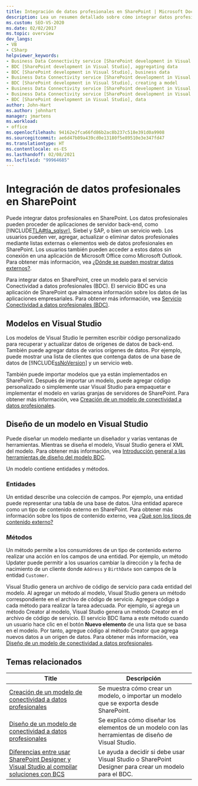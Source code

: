 ```yaml
---
title: Integración de datos profesionales en SharePoint | Microsoft Docs
description: Lea un resumen detallado sobre cómo integrar datos profesionales en SharePoint mediante la creación de un modelo para el servicio de conectividad a datos profesionales (BDC).
ms.custom: SEO-VS-2020
ms.date: 02/02/2017
ms.topic: overview
dev_langs:
- VB
- CSharp
helpviewer_keywords:
- Business Data Connectivity service [SharePoint development in Visual Studio], business data
- BDC [SharePoint development in Visual Studio], aggregating data
- BDC [SharePoint development in Visual Studio], business data
- Business Data Connectivity service [SharePoint development in Visual Studio], aggregating data
- BDC [SharePoint development in Visual Studio], creating a model
- Business Data Connectivity service [SharePoint development in Visual Studio], creating a model
- Business Data Connectivity service [SharePoint development in Visual Studio], data
- BDC [SharePoint development in Visual Studio], data
author: John-Hart
ms.author: johnhart
manager: jmartens
ms.workload:
- office
ms.openlocfilehash: 94162e2fca66fd86b2ac8b237c518e391d0a9908
ms.sourcegitcommit: ae6d47b09a439cd0e13180f5e89510e3e347fd47
ms.translationtype: HT
ms.contentlocale: es-ES
ms.lasthandoff: 02/08/2021
ms.locfileid: "99964685"
---
```

# <a name="integrate-business-data-into-sharepoint"></a>Integración de datos profesionales en SharePoint
  Puede integrar datos profesionales en SharePoint. Los datos profesionales pueden proceder de aplicaciones de servidor back-end, como [!INCLUDE[TLA#tla_sqlsvr](../sharepoint/includes/tlasharptla-sqlsvr-md.md)], Siebel y SAP, o bien un servicio web. Los usuarios pueden ver, agregar, actualizar o eliminar datos profesionales mediante listas externas o elementos web de datos profesionales en SharePoint.  Los usuarios también pueden acceder a estos datos sin conexión en una aplicación de Microsoft Office como Microsoft Outlook. Para obtener más información, vea [¿Dónde se pueden mostrar datos externos?](/previous-versions/office/developer/sharepoint-2010/ee558737(v=office.14)).

 Para integrar datos en SharePoint, cree un modelo para el servicio Conectividad a datos profesionales (BDC). El servicio BDC es una aplicación de SharePoint que almacena información sobre los datos de las aplicaciones empresariales. Para obtener más información, vea [Servicio Conectividad a datos profesionales (BDC)](/previous-versions/office/developer/sharepoint-2010/ee556407(v=office.14)).

## <a name="models-in-visual-studio"></a>Modelos en Visual Studio
 Los modelos de Visual Studio le permiten escribir código personalizado para recuperar y actualizar datos de orígenes de datos de back-end. También puede agregar datos de varios orígenes de datos. Por ejemplo, puede mostrar una lista de clientes que contenga datos de una base de datos de [!INCLUDE[ssNoVersion](../sharepoint/includes/ssnoversion-md.md)] y un servicio web.

 También puede importar modelos que ya están implementados en SharePoint. Después de importar un modelo, puede agregar código personalizado o simplemente usar Visual Studio para empaquetar e implementar el modelo en varias granjas de servidores de SharePoint. Para obtener más información, vea [Creación de un modelo de conectividad a datos profesionales](../sharepoint/creating-a-business-data-connectivity-model.md).

## <a name="design-a-model-in-visual-studio"></a>Diseño de un modelo en Visual Studio
 Puede diseñar un modelo mediante un diseñador y varias ventanas de herramientas. Mientras se diseña el modelo, Visual Studio genera el XML del modelo. Para obtener más información, vea [Introducción general a las herramientas de diseño del modelo BDC](../sharepoint/bdc-model-design-tools-overview.md).

 Un modelo contiene entidades y métodos.

### <a name="entities"></a>Entidades
 Un entidad describe una colección de campos. Por ejemplo, una entidad puede representar una tabla de una base de datos. Una entidad aparece como un tipo de contenido externo en SharePoint. Para obtener más información sobre los tipos de contenido externo, vea [¿Qué son los tipos de contenido externo?](/previous-versions/office/developer/sharepoint-2010/ee556391(v=office.14))

### <a name="methods"></a>Métodos
 Un método permite a los consumidores de un tipo de contenido externo realizar una acción en los campos de una entidad. Por ejemplo, un método Updater puede permitir a los usuarios cambiar la dirección y la fecha de nacimiento de un cliente donde `Address` y `BirthDate` son campos de la entidad `Customer`.

 Visual Studio genera un archivo de código de servicio para cada entidad del modelo. Al agregar un método al modelo, Visual Studio genera un método correspondiente en el archivo de código de servicio. Agregue código a cada método para realizar la tarea adecuada. Por ejemplo, si agrega un método Creator al modelo, Visual Studio genera un método Creator en el archivo de código de servicio. El servicio BDC llama a este método cuando un usuario hace clic en el botón **Nuevo elemento** de una lista que se basa en el modelo. Por tanto, agregue código al método Creator que agrega nuevos datos a un origen de datos. Para obtener más información, vea [Diseño de un modelo de conectividad a datos profesionales](../sharepoint/designing-a-business-data-connectivity-model.md).

## <a name="related-topics"></a>Temas relacionados

|Title|Descripción|
|-----------|-----------------|
|[Creación de un modelo de conectividad a datos profesionales](../sharepoint/creating-a-business-data-connectivity-model.md)|Se muestra cómo crear un modelo, o importar un modelo que se exporta desde SharePoint.|
|[Diseño de un modelo de conectividad a datos profesionales](../sharepoint/designing-a-business-data-connectivity-model.md)|Se explica cómo diseñar los elementos de un modelo con las herramientas de diseño de Visual Studio.|
|[Diferencias entre usar SharePoint Designer y Visual Studio al compilar soluciones con BCS](/previous-versions/office/developer/sharepoint-2010/ee558875(v=office.14))|Le ayuda a decidir si debe usar Visual Studio o SharePoint Designer para crear un modelo para el BDC.|
